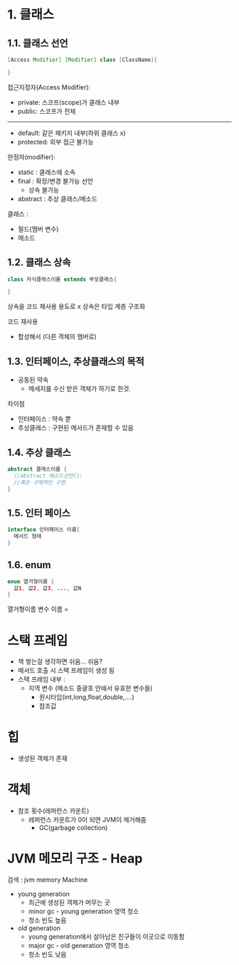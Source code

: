 # 1. 클래스 

## 1.1. 클래스 선언
  ```java
 [Access Modifier] [Modifier] class [ClassName]{

 }
  ```

  접근지정자(Access Modifier):
  - private: 스코프(scope)가 클래스 내부
  - public: 스코프가 전체
  ------------------------------------ 
  - default: 같은 패키지 내부(하위 클래스 x)
  - protected: 외부 접근 불가능
  
한정자(modifier):
  - static : 클래스에 소속
  - final : 확장/변경 불가능 선언
    - 상속 불가능
  - abstract : 추상 클래스/메소드

클래스 :
  - 필드(멤버 변수)
  - 메소드

## 1.2. 클래스 상속
```java
class 자식클래스이름 extends 부모클래스{

}
```
상속을 코드 재사용 용도로 x
상속은 타입 계층 구조화

코드 재사용
  - 합성해서 (다른 객체의 멤버로)

## 1.3. 인터페이스, 추상클래스의 목적
- 공동된 약속
  - 메세지를 수신 받은 객체가 하기로 한것.

차이점
  - 인터페이스 : 약속 뿐
  - 추상클래스 : 구현된 메서드가 존재할 수 있음

## 1.4. 추상 클래스
```java
abstract 클래스이름 {
  //abstract 메소드선언();
  //혹은 구체적인 구현
}
```

## 1.5. 인터 페이스
```java
interface 인터페이스 이름{
  메서드 형태
}
```

## 1.6. enum
```java
enum 열거형이름 {
  값1, 값2, 값3, ..., 값N
}
```
열거형이름 변수 이름 = 

# 스택 프레임

- 책 쌓는걸 생각하면 쉬움... 쉬움?
- 메서드 호출 시 스택 프레임이 생성 됨
- 스택 프레임 내부 :
    - 지역 변수 (메소드 중괄호 안에서 유효한 변수들)
        - 원시타입(int,long,float,double,....)
        - 참조값

# 힙

- 생성된 객체가 존재

# 객체

- 참조 횟수(레퍼런스 카운트)
  - 레퍼런스 카운트가 0이 되면 JVM이 제거해줌
    - GC(garbage collection)

# JVM 메모리 구조 - Heap

검색 : jvm memory Machine 

- young generation
  - 최근에 생성된 객체가 머무는 곳
  - minor gc - young generation 영역 청소
  - 청소 빈도 높음
- old generation
  - young generation에서 살아남은 친구들이 이곳으로 이동함
  - major gc - old generation 영역 청소
  - 청소 빈도 낮음
